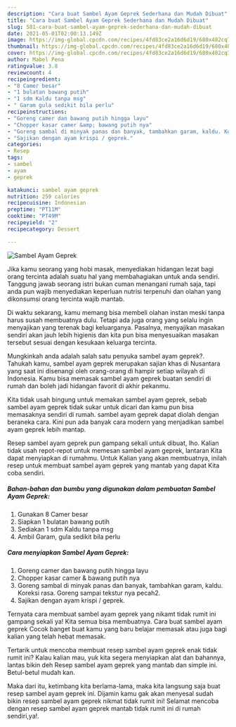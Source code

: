 ```yaml
---
description: "Cara buat Sambel Ayam Geprek Sederhana dan Mudah Dibuat"
title: "Cara buat Sambel Ayam Geprek Sederhana dan Mudah Dibuat"
slug: 581-cara-buat-sambel-ayam-geprek-sederhana-dan-mudah-dibuat
date: 2021-05-01T02:00:13.149Z
image: https://img-global.cpcdn.com/recipes/4fd83ce2a16d6d19/680x482cq70/sambel-ayam-geprek-foto-resep-utama.jpg
thumbnail: https://img-global.cpcdn.com/recipes/4fd83ce2a16d6d19/680x482cq70/sambel-ayam-geprek-foto-resep-utama.jpg
cover: https://img-global.cpcdn.com/recipes/4fd83ce2a16d6d19/680x482cq70/sambel-ayam-geprek-foto-resep-utama.jpg
author: Mabel Pena
ratingvalue: 3.8
reviewcount: 4
recipeingredient:
- "8 Camer besar"
- "1 bulatan bawang putih"
- "1 sdm Kaldu tanpa msg"
- " Garam gula sedikit bila perlu"
recipeinstructions:
- "Goreng camer dan bawang putih hingga layu"
- "Chopper kasar camer &amp; bawang putih nya"
- "Goreng sambal di minyak panas dan banyak, tambahkan garam, kaldu. Koreksi rasa. Goreng sampai tekstur nya pecah2."
- "Sajikan dengan ayam krispi / geprek."
categories:
- Resep
tags:
- sambel
- ayam
- geprek

katakunci: sambel ayam geprek 
nutrition: 259 calories
recipecuisine: Indonesian
preptime: "PT11M"
cooktime: "PT49M"
recipeyield: "2"
recipecategory: Dessert

---
```



![Sambel Ayam Geprek](https://img-global.cpcdn.com/recipes/4fd83ce2a16d6d19/680x482cq70/sambel-ayam-geprek-foto-resep-utama.jpg)

Jika kamu seorang yang hobi masak, menyediakan hidangan lezat bagi orang tercinta adalah suatu hal yang membahagiakan untuk anda sendiri. Tanggung jawab seorang istri bukan cuman menangani rumah saja, tapi anda pun wajib menyediakan keperluan nutrisi terpenuhi dan olahan yang dikonsumsi orang tercinta wajib mantab.

Di waktu  sekarang, kamu memang bisa membeli olahan instan meski tanpa harus susah membuatnya dulu. Tetapi ada juga orang yang selalu ingin menyajikan yang terenak bagi keluarganya. Pasalnya, menyajikan masakan sendiri akan jauh lebih higienis dan kita pun bisa menyesuaikan masakan tersebut sesuai dengan kesukaan keluarga tercinta. 



Mungkinkah anda adalah salah satu penyuka sambel ayam geprek?. Tahukah kamu, sambel ayam geprek merupakan sajian khas di Nusantara yang saat ini disenangi oleh orang-orang di hampir setiap wilayah di Indonesia. Kamu bisa memasak sambel ayam geprek buatan sendiri di rumah dan boleh jadi hidangan favorit di akhir pekanmu.

Kita tidak usah bingung untuk memakan sambel ayam geprek, sebab sambel ayam geprek tidak sukar untuk dicari dan kamu pun bisa memasaknya sendiri di rumah. sambel ayam geprek dapat diolah dengan beraneka cara. Kini pun ada banyak cara modern yang menjadikan sambel ayam geprek lebih mantap.

Resep sambel ayam geprek pun gampang sekali untuk dibuat, lho. Kalian tidak usah repot-repot untuk memesan sambel ayam geprek, lantaran Kita dapat menyiapkan di rumahmu. Untuk Kalian yang akan membuatnya, inilah resep untuk membuat sambel ayam geprek yang mantab yang dapat Kita coba sendiri.

<!--inarticleads1-->

##### Bahan-bahan dan bumbu yang digunakan dalam pembuatan Sambel Ayam Geprek:

1. Gunakan 8 Camer besar
1. Siapkan 1 bulatan bawang putih
1. Sediakan 1 sdm Kaldu tanpa msg
1. Ambil  Garam, gula sedikit bila perlu




<!--inarticleads2-->

##### Cara menyiapkan Sambel Ayam Geprek:

1. Goreng camer dan bawang putih hingga layu
1. Chopper kasar camer &amp; bawang putih nya
1. Goreng sambal di minyak panas dan banyak, tambahkan garam, kaldu. Koreksi rasa. Goreng sampai tekstur nya pecah2.
1. Sajikan dengan ayam krispi / geprek.




Ternyata cara membuat sambel ayam geprek yang nikamt tidak rumit ini gampang sekali ya! Kita semua bisa membuatnya. Cara buat sambel ayam geprek Cocok banget buat kamu yang baru belajar memasak atau juga bagi kalian yang telah hebat memasak.

Tertarik untuk mencoba membuat resep sambel ayam geprek enak tidak rumit ini? Kalau kalian mau, yuk kita segera menyiapkan alat dan bahannya, lantas bikin deh Resep sambel ayam geprek yang mantab dan simple ini. Betul-betul mudah kan. 

Maka dari itu, ketimbang kita berlama-lama, maka kita langsung saja buat resep sambel ayam geprek ini. Dijamin kamu gak akan menyesal sudah bikin resep sambel ayam geprek nikmat tidak rumit ini! Selamat mencoba dengan resep sambel ayam geprek mantab tidak rumit ini di rumah sendiri,ya!.

